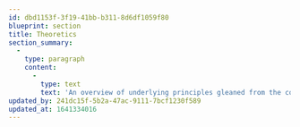```yaml
---
id: dbd1153f-3f19-41bb-b311-8d6df1059f80
blueprint: section
title: Theoretics
section_summary:
  -
    type: paragraph
    content:
      -
        type: text
        text: 'An overview of underlying principles gleaned from the complexities in Practics, Poetics, Toetics and Didactics, and what they have in common. Although usually abstract in appearance THEORY de-mystifies the complex by classifying principles in action and demonstrating interrelations.'
updated_by: 241dc15f-5b2a-47ac-9111-7bcf1230f589
updated_at: 1641334016
---
```

